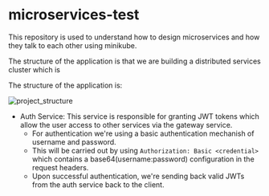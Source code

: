 # microservices-test

This repository is used to understand how to design microservices and how they talk to each other using minikube.

The structure of the application is that we are building a distributed services cluster which is

The structure of the application is:

![project_structure](./project_structure.png)

- Auth Service: This service is responsible for granting JWT tokens which allow the user access to other services via the gateway service.
  - For authentication we're using a basic authentication mechanish of username and password.
  - This will be carried out by using `Authorization: Basic <credential>` which contains a base64(username:password) configuration in the request headers.
  - Upon successful authentication, we're sending back valid JWTs from the auth service back to the client.
